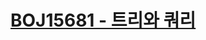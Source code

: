 # [BOJ15681 - 트리와 쿼리](https://www.acmicpc.net/problem/15681)
<!--tags: dfs, dp, graph, traversal, tree, tree dp-->
